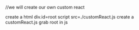 //we will create our own custom react

create a html
div.id=root
script src=./customReact.js
create a customReact.js
grab root in js

